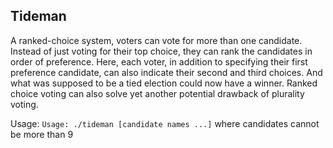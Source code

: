 ## Tideman
A ranked-choice system, voters can vote for more than one candidate. Instead of just voting for their top choice, they can rank the candidates in order of preference. 
  Here, each voter, in addition to specifying their first preference candidate, can also indicate their second and third choices. And what was supposed to be a tied election could now have a winner.
Ranked choice voting can also solve yet another potential drawback of plurality voting. 

Usage: `Usage: ./tideman [candidate names ...]` where candidates cannot be more than 9